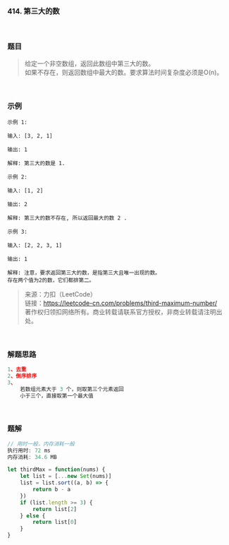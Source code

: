 ### 414. 第三大的数

<br>

### 题目

> 给定一个非空数组，返回此数组中第三大的数。<br>
如果不存在，则返回数组中最大的数。要求算法时间复杂度必须是O(n)。

<br>

### 示例
```
示例 1:

输入: [3, 2, 1]

输出: 1

解释: 第三大的数是 1.
```

```
示例 2:

输入: [1, 2]

输出: 2

解释: 第三大的数不存在, 所以返回最大的数 2 .
```

```
示例 3:

输入: [2, 2, 3, 1]

输出: 1

解释: 注意，要求返回第三大的数，是指第三大且唯一出现的数。
存在两个值为2的数，它们都排第二。
```

>来源：力扣（LeetCode）<br>
链接：https://leetcode-cn.com/problems/third-maximum-number/<br>
著作权归领扣网络所有。商业转载请联系官方授权，非商业转载请注明出处。

<br>

### 解题思路
```javascript
1、去重
2、倒序排序
3、
    若数组元素大于 3 个，则取第三个元素返回
    小于三个，直接取第一个最大值
```

<br>

### 题解
```javascript
// 用时一般，内存消耗一般
执行用时: 72 ms
内存消耗: 34.6 MB

let thirdMax = function(nums) {
    let list = [...new Set(nums)]
    list = list.sort((a, b) => {
        return b - a
    })
    if (list.length >= 3) {
        return list[2]
    } else {
        return list[0]
    }
}
```

<br>